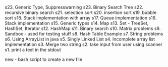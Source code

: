 s23. Generic Type, Suppresswarning
s23. Binary Search Tree
s22. recursive binary search
s21. selection sort
s20. insertion sort
s19. bubble sort
s18. Stack implementation with array
s17. Queue implementation
s16. Stack implementation
s15. Generic types <T>
s14. Map
s13. Set - TreeSet, HashSet, Iterator
s12. HashMap
s11. Binary search
s10. Matrix problems
s9. Sandbox - used for testing stuff
s8. Hash Table Example
s7. String problems
s6. Using ArrayList in java
s5. Singly Linked List
s4. Incomplete array list implementation
s3. Merge two string
s2. take input from user using scanner
s1. print a text in the stdout

new - bash script to create a new file
